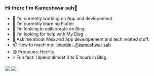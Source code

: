 ### Hi there I'm Kameshwar sah👋


- 🔭 I’m currently working on App and devlopement
- 🌱 I’m currently learning Flutter
- 👯 I’m looking to collaborate on Blog.
- 🤔 I’m looking for help with My Blog .
- 💬 Ask me about Web and App developement and tech related stuff.
- 📫 How to reach me: [linkedin- @kameshwar sah](https://in.linkedin.com/in/kameshwar-sah-082914183)
- 😄 Pronouns: He/His
- ⚡ Fun fact: I spend almost 4 to 5 hours in Blog. 

<img src="https://github-readme-stats.vercel.app/api?username=KAMESHWARSAH&&show_icons=true&title_color=ffffff&icon_color=bb2acf&text_color=daf7dc&bg_color=151515">

<img src="https://github-readme-stats.vercel.app/api/top-langs/?username=KAMESHWARSAH&amp;text_color=00FF66&amp;theme=dark&amp;hide_langs_below=1%22%20style=%22max-width:%20100%;">
